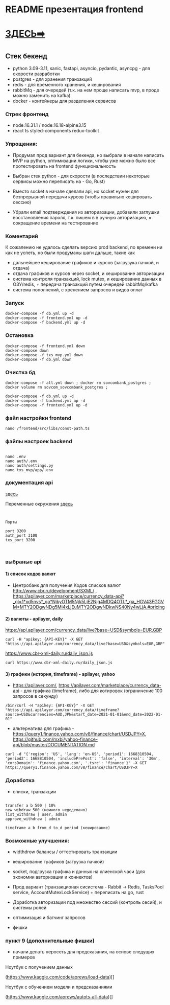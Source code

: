 # README презентация frontend 

# [ ЗДЕСЬ➡️ ](https://gitlab.com/hellohackatons/sovcombank_hakaton2022/-/blob/main/frontend/README.md)

## Стек бекенд

- python 3.09-3.11, sanic, fastapi, asyncio, pydantic, asyncpg - для скорости разработки
- postgres - для хранения транзакций
- redis - для временного хранения, и кеширования
- rabbitMq - для очередей (т.к. на нем проще написать mvp, в проде можно заменить на kafka)
- docker - контейнеры для разделения сервисов

### Стрек фронтенд

- node:16.31.1 / node:16.18-alpine3.15
- react ts styled-components redux-toolkit

### Упрощения:

- Продумал прод вариант для бекенда, но выбрали в начале написать MVP на python, оптимизации логики, чтобы уже можно было все протестировать на frontend функциональность

- Выбран стек python - для скорости (в последствии некоторые сервисы можно переписать на - Go, Rust)

- Вместо socket в начале сделали api, но socket нужен для безпрерывной передачи курсов (чтобы правильно кешировать сессию)

- Убрали email подтверждения из авториазации, добавили заглушки восстановления пароля, т.к. пишем в в ручную авторизацию, = сокращение времени на тестирование

### Коментарий

К сожалению не удалось сделать версию prod backend, по времени ни как не успеть, но были продуманы шаги дальше, такие как

- дальнейшее кеширование графиков и курсов (загрузука пачкой, и отдача)
- отдача графиков и курсов через socket, и кеширование авторизации
- система контроля транзакций, lock mutex, и кеширование данных в ОЗУ/redis, + передача транзакций путем очередей rabbitMq/kafka
- система пополнений, с хренением запросов и видов оплат


### Запуск

```
docker-compose -f db.yml up -d
docker-compose -f frontend.yml up -d
docker-compose -f backend.yml up -d
```

### Остановка

```
docker-compose -f frontend.yml down
docker-compose down
docker-compose -f txs_mvp.yml down
docker-compose -f db.yml down

```

### Очистка бд


```
docker-compose -f all.yml down ; docker rm sovcombank_postgres ; docker volume rm sovcom_sovcombank_postgres ; 

docker-compose -f db.yml up -d
docker-compose -f backend.yml up -d
docker-compose -f frontend.yml up -d
```


### файл настройки frontend

```
nano /frontend/src/libs/const-path.ts
```

### файлы настроек backend
```

nano .env
nano auth/.env
nano auth/settings.py
nano txs_mvp/app/.env

```

### документация api

[здесь](https://documenter.getpostman.com/view/23758491/2s8YmSrLCQ)

Переменные окружения
[здесь](https://planetary-eclipse-662194.postman.co/workspace/New-Team-Workspace~822b4ea5-2120-4086-ad04-07cc69fe49b7/environment/23758491-960a68ae-776d-470d-a7ff-d29dc5d5b8d7)

```


Порты

port 3200
auth_port 3100
txs_port 3200



```

### выбраные api

#### 1) список кодов валют

- Центробанк для получения Кодов списков валют http://www.cbr.ru/development/SXML/ , https://apilayer.com/marketplace/currency_data-api?_gl=1*xd5nvs*_ga*NjkyOTM5Njk5LjE2Njg4MDQ4OTI.*_ga_HGV43FGGVM*MTY2ODgwNDg5Mi4xLjEuMTY2ODgwNDkwNS40Ny4wLjA.#pricing

#### 2) валюты - apilayer, daily

https://api.apilayer.com/currency_data/live?base=USD&symbols=EUR,GBP

```
curl -H "apikey: {API-KEY}" -X GET "https://api.apilayer.com/currency_data/live?base=USD&symbols=EUR,GBP"
```

https://www.cbr-xml-daily.ru/daily_json.js

```
curl https://www.cbr-xml-daily.ru/daily_json.js
```


#### 3) графики (история, timeframe) - apilayer, yahoo

- https://apilayer.com/, https://apilayer.com/marketplace/currency_data-api - для графика (timeframe), либо для котировок (ограничение 100 запросов в секунду)

```
/bin/curl -H "apikey: {API-KEY}" -X GET "https://api.apilayer.com/currency_data/timeframe?source=USD&currencies=AUD,JPN&start_date=2021-01-01&end_date=2022-01-01"
```

- альтернатива для графика -  https://query1.finance.yahoo.com/v8/finance/chart/USDJPY=X, https://github.com/mxbi/yahoo-finance-api/blob/master/DOCUMENTATION.md

```
curl -d "{'region': 'US', 'lang': 'en-US', 'period1': 1668310504, 'period2': 1668810504, 'includePrePost': 'false', 'interval': '30m', 'corsDomain': 'finance.yahoo.com', '.tsrc': 'finance'}" -X GET https://query1.finance.yahoo.com/v8/finance/chart/USDJPY=X
```





### Доработка

- списки, транзакции

```

transfer a b 500 | 10%
new_wihdraw 500 (немного недоделано)
list_withdraw | user, admin
approve_withdraw | admin

timeframe a b from_d to_d period (кеширование)
```

### Возможные улучшения:

- widthdrow балансы / оттестировать транзакции

- кеширование графиков (загрузка пачкой)

- socket, подгрузка графика и данных на клиенской часи (для экономии авторизации и коннектов)

- Прод вариант (транзакционая сисистема - Rabbit -> Redis, TasksPool service, AccountMutexLockService) + переписать на go, rust

- Доработка авторизации под множество сессий (контроль сесий), и системы ролей

- оптимизация и батчинг запросов

- фишки

### пункт 9 (дополнительные фишки)

- начали делать неросеть для предсказания, на основе следущих примеров

Ноутбук с получением данных

(https://www.kaggle.com/code/aorews/load-data)[]

Ноутбук с обучением модели и предсказаниями

(https://www.kaggle.com/aorews/autots-all-data)[]


